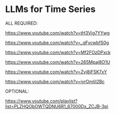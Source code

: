 # LLMs for Time Series

ALL REQUIRED:

https://www.youtube.com/watch?v=tH3Vig7YYwg

https://www.youtube.com/watch?v=_gFycwbfS0g

https://www.youtube.com/watch?v=Mf2FOzDPxck

https://www.youtube.com/watch?v=265Mpaj8O1U

https://www.youtube.com/watch?v=Zyj8iFSK7xY

https://www.youtube.com/watch?v=jyrOmIiI2Bc

OPTIONAL:

https://www.youtube.com/playlist?list=PLZHQObOWTQDNU6R1_67000Dx_ZCJB-3pi
